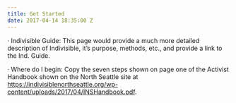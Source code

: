 ```yaml
---
title: Get Started
date: 2017-04-14 18:35:00 Z
---
```


·         Indivisible Guide:  This page would provide a much more detailed description of Indivisible, it’s purpose, methods, etc., and provide a link to the Ind. Guide.

·         Where do I begin:  Copy the seven steps shown on page one of the Activist Handbook shown on the North Seattle site at https://indivisiblenorthseattle.org/wp-content/uploads/2017/04/INSHandbook.pdf.